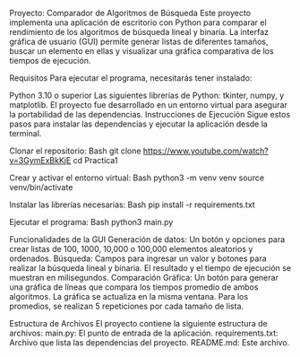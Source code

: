 Proyecto: Comparador de Algoritmos de Búsqueda
Este proyecto implementa una aplicación de escritorio con Python para comparar el rendimiento de los algoritmos de búsqueda lineal y binaria. La interfaz gráfica de usuario (GUI) permite generar listas de diferentes tamaños, buscar un elemento en ellas y visualizar una gráfica comparativa de los tiempos de ejecución.

Requisitos
Para ejecutar el programa, necesitarás tener instalado:

Python 3.10 o superior 
Las siguientes librerías de Python: tkinter, numpy, y matplotlib.
El proyecto fue desarrollado en un entorno virtual para asegurar la portabilidad de las dependencias.
Instrucciones de Ejecución
Sigue estos pasos para instalar las dependencias y ejecutar la aplicación desde la terminal.

Clonar el repositorio:
Bash
git clone https://www.youtube.com/watch?v=3GymExBkKjE
cd Practica1

Crear y activar el entorno virtual:
Bash
python3 -m venv venv
source venv/bin/activate

Instalar las librerías necesarias:
Bash
pip install -r requirements.txt

Ejecutar el programa:
Bash
python3 main.py

Funcionalidades de la GUI 
Generación de datos: Un botón y opciones para crear listas de 100, 1000, 10,000 o 100,000 elementos aleatorios y ordenados.
Búsqueda: Campos para ingresar un valor y botones para realizar la búsqueda lineal y binaria. El resultado y el tiempo de ejecución se muestran en milisegundos.
Comparación Gráfica: Un botón para generar una gráfica de líneas que compara los tiempos promedio de ambos algoritmos. La gráfica se actualiza en la misma ventana. Para los promedios, se realizan 5 repeticiones por cada tamaño de lista.


Estructura de Archivos 
El proyecto contiene la siguiente estructura de archivos:
main.py: El punto de entrada de la aplicación.
requirements.txt: Archivo que lista las dependencias del proyecto.
README.md: Este archivo.

